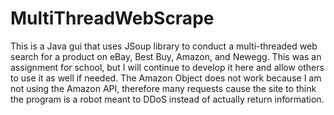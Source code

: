 # MultiThreadWebScrape
This is a Java gui that uses JSoup library to conduct a multi-threaded web search for a product on eBay, Best Buy, Amazon, and Newegg. This was an assignment for school, but I will continue to develop it here and allow others to use it as well if needed.
The Amazon Object does not work because I am not using the Amazon API, therefore many requests cause the site to think the program is a robot meant to DDoS instead of actually return information.
